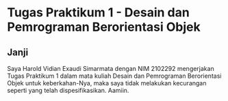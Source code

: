 # Tugas Praktikum 1 - Desain dan Pemrograman Berorientasi Objek

## Janji

Saya Harold Vidian Exaudi Simarmata dengan NIM 2102292 mengerjakan Tugas Praktikum 1 dalam mata kuliah Desain dan Pemrograman Berorientasi Objek untuk keberkahan-Nya, maka saya tidak melakukan kecurangan seperti yang telah dispesifikasikan. Aamiin.
